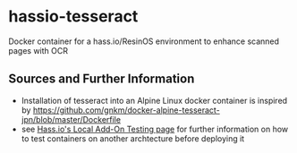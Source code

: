 # hassio-tesseract
Docker container for a hass.io/ResinOS environment to enhance scanned pages with OCR

## Sources and Further Information
* Installation of tesseract into an Alpine Linux docker container is inspired by https://github.com/gnkm/docker-alpine-tesseract-jpn/blob/master/Dockerfile
* see [Hass.io's Local Add-On Testing page](https://home-assistant.io/developers/hassio/addon_testing/) for further information on how to test containers on another archtecture before deploying it
